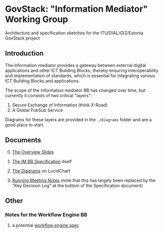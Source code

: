 # GovStack: "Information Mediator" Working Group

Architecture and specification sketches for the ITU/DIAL/GIZ/Estonia GovStack
project

## Introduction

The information mediator provides a gateway between external digital
applications and other ICT Building Blocks, thereby ensuring interoperability
and implementation of standards, which is essential for integrating various ICT
Building Blocks and applications.

The scope of the information mediator BB has changed over time, but currently it
consists of two critical "layers":

1. Secure Exchange of Information (think X-Road)
2. A Global PubSub Service

Diagrams for these layers are provided in the `./diagrams` folder and are a good
place to start.

## Documents

0. [The Overview Slides](https://docs.google.com/presentation/d/1ialGb9OavEo1T2v8dzy6JVp-aOHnERLCXLbO4NNs1CY)

1. [The IM BB Specification](https://docs.google.com/document/d/1PhAUsLhQnVwqDjnkTIl9XXi7Yghtn1TlBvOEt2aoNEw)
   itself
2. [The Diagrams](https://lucid.app/lucidspark/ae9dba58-c15d-43b2-b8ef-9d15f6bd746c)
   on LucidChart
3. [Running Meeting Notes](https://docs.google.com/document/d/1i51twkx7B7QrPTpcdZ4LlJ5B8jJi_Stpokq1VeRjFhw)
   (note that this has largely been replaced by the "Key Decision Log" at the
   bottom of the Specification document)

## Other

### Notes for the Workflow Engine BB

1. a potential
   [workflow engine spec](https://docs.openfn.org/documentation/portability#proposal-v2-latest)
